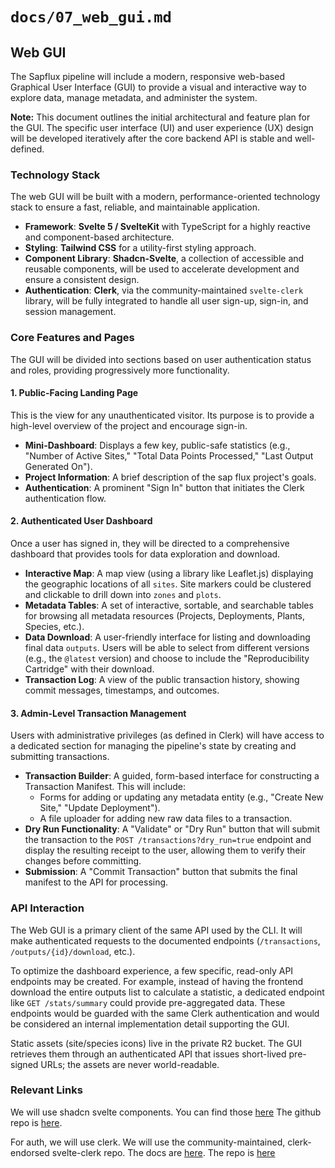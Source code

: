 # `docs/07_web_gui.md`

## Web GUI

The Sapflux pipeline will include a modern, responsive web-based Graphical User Interface (GUI) to provide a visual and interactive way to explore data, manage metadata, and administer the system.

**Note:** This document outlines the initial architectural and feature plan for the GUI. The specific user interface (UI) and user experience (UX) design will be developed iteratively after the core backend API is stable and well-defined.

### Technology Stack

The web GUI will be built with a modern, performance-oriented technology stack to ensure a fast, reliable, and maintainable application.

*   **Framework**: **Svelte 5 / SvelteKit** with TypeScript for a highly reactive and component-based architecture.
*   **Styling**: **Tailwind CSS** for a utility-first styling approach.
*   **Component Library**: **Shadcn-Svelte**, a collection of accessible and reusable components, will be used to accelerate development and ensure a consistent design.
*   **Authentication**: **Clerk**, via the community-maintained `svelte-clerk` library, will be fully integrated to handle all user sign-up, sign-in, and session management.

### Core Features and Pages

The GUI will be divided into sections based on user authentication status and roles, providing progressively more functionality.

#### 1. Public-Facing Landing Page

This is the view for any unauthenticated visitor. Its purpose is to provide a high-level overview of the project and encourage sign-in.

*   **Mini-Dashboard**: Displays a few key, public-safe statistics (e.g., "Number of Active Sites," "Total Data Points Processed," "Last Output Generated On").
*   **Project Information**: A brief description of the sap flux project's goals.
*   **Authentication**: A prominent "Sign In" button that initiates the Clerk authentication flow.

#### 2. Authenticated User Dashboard

Once a user has signed in, they will be directed to a comprehensive dashboard that provides tools for data exploration and download.

*   **Interactive Map**: A map view (using a library like Leaflet.js) displaying the geographic locations of all `sites`. Site markers could be clustered and clickable to drill down into `zones` and `plots`.
*   **Metadata Tables**: A set of interactive, sortable, and searchable tables for browsing all metadata resources (Projects, Deployments, Plants, Species, etc.).
*   **Data Download**: A user-friendly interface for listing and downloading final data `outputs`. Users will be able to select from different versions (e.g., the `@latest` version) and choose to include the "Reproducibility Cartridge" with their download.
*   **Transaction Log**: A view of the public transaction history, showing commit messages, timestamps, and outcomes.

#### 3. Admin-Level Transaction Management

Users with administrative privileges (as defined in Clerk) will have access to a dedicated section for managing the pipeline's state by creating and submitting transactions.

*   **Transaction Builder**: A guided, form-based interface for constructing a Transaction Manifest. This will include:
    *   Forms for adding or updating any metadata entity (e.g., "Create New Site," "Update Deployment").
    *   A file uploader for adding new raw data files to a transaction.
*   **Dry Run Functionality**: A "Validate" or "Dry Run" button that will submit the transaction to the `POST /transactions?dry_run=true` endpoint and display the resulting receipt to the user, allowing them to verify their changes before committing.
*   **Submission**: A "Commit Transaction" button that submits the final manifest to the API for processing.

### API Interaction

The Web GUI is a primary client of the same API used by the CLI. It will make authenticated requests to the documented endpoints (`/transactions`, `/outputs/{id}/download`, etc.).

To optimize the dashboard experience, a few specific, read-only API endpoints may be created. For example, instead of having the frontend download the entire outputs list to calculate a statistic, a dedicated endpoint like `GET /stats/summary` could provide pre-aggregated data. These endpoints would be guarded with the same Clerk authentication and would be considered an internal implementation detail supporting the GUI.

Static assets (site/species icons) live in the private R2 bucket. The GUI retrieves them through an authenticated API that issues short-lived pre-signed URLs; the assets are never world-readable.

### Relevant Links

We will use shadcn svelte components. You can find those [here](https://www.shadcn-svelte.com/) The github repo is [here](https://github.com/huntabyte/shadcn-svelte).

For auth, we will use clerk. We will use the community-maintained, clerk-endorsed svelte-clerk repo. The docs are [here](https://svelte-clerk.netlify.app/). The repo is [here](https://github.com/wobsoriano/svelte-clerk)
